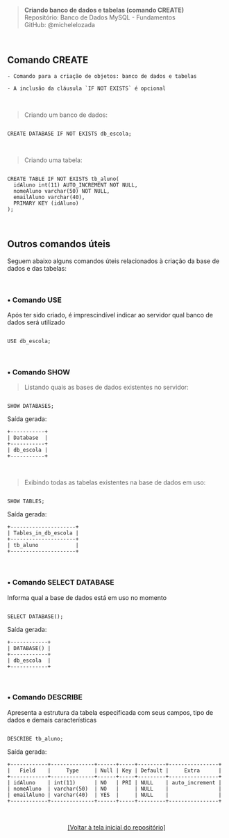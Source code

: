 > **Criando banco de dados e tabelas (comando CREATE)**     
> Repositório: Banco de Dados MySQL - Fundamentos  
> GitHub: @michelelozada
&nbsp;
     
&nbsp;     
## Comando CREATE
```
- Comando para a criação de objetos: banco de dados e tabelas

- A inclusão da cláusula `IF NOT EXISTS` é opcional  
```

&nbsp;
    
> Criando um banco de dados:
```mysql

CREATE DATABASE IF NOT EXISTS db_escola;
```

&nbsp; 

> Criando uma tabela:
```mysql

CREATE TABLE IF NOT EXISTS tb_aluno(
  idAluno int(11) AUTO_INCREMENT NOT NULL,
  nomeAluno varchar(50) NOT NULL,
  emailAluno varchar(40), 
  PRIMARY KEY (idAluno)
);
```

&nbsp;
     
## Outros comandos úteis
Seguem abaixo alguns comandos úteis relacionados à criação da base de dados e das tabelas:  
     
&nbsp;   

### • Comando USE  
Após ter sido criado, é imprescindível indicar ao servidor qual banco de dados será utilizado    

```mysql

USE db_escola;
```

&nbsp;
     
### • Comando SHOW  

> Listando quais as bases de dados existentes no servidor:        

```mysql

SHOW DATABASES;
```

Saída gerada: 
```
+-----------+
| Database  |
+-----------+
| db_escola |
+-----------+
```

&nbsp;
 
> Exibindo todas as tabelas existentes na base de dados em uso:     

```mysql

SHOW TABLES;
```

Saída gerada: 
```
+---------------------+
| Tables_in_db_escola |
+---------------------+
| tb_aluno            |
+---------------------+
```

&nbsp;
     
### • Comando SELECT DATABASE  
Informa qual a base de dados está em uso no momento

```mysql

SELECT DATABASE();
```

Saída gerada:  
```
+------------+
| DATABASE() |
+------------+
| db_escola  |
+------------+
```

&nbsp;
     
### • Comando DESCRIBE  
Apresenta a estrutura da tabela especificada com seus campos, tipo de dados e demais características 

```mysql

DESCRIBE tb_aluno;
```

Saída gerada: 
```
+------------+--------------+------+-----+---------+----------------+
|   Field    |     Type     | Null | Key | Default |     Extra      |
+------------+--------------+------+-----+---------+----------------+
| idAluno    | int(11)      | NO   | PRI | NULL    | auto_increment |
| nomeAluno  | varchar(50)  | NO   |     | NULL    |                |
| emailAluno | varchar(40)  | YES  |     | NULL    |                |
+------------+--------------+------+-----+---------+----------------+
```

&nbsp;    

<div align="center">
<a href="https://github.com/michelelozada/MySQL-Study-Notes">[Voltar à tela inicial do repositório]</a>
</div>